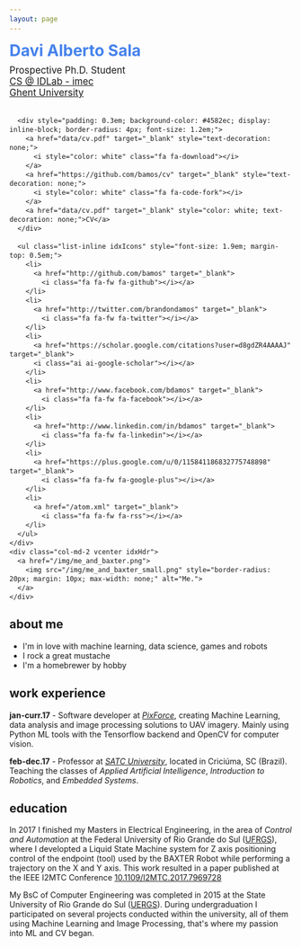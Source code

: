 ```yaml
---
layout: page
---
```


<div class="row">
    <div class="col-md-6 col-md-offset-1 vcenter idxHdr">
      <div style="font-size: 2em; color: #4582ec; font-weight: bold; padding-bottom: 0.3em;">Davi Alberto Sala</div>
      <div style="font-size: 1.2em;">
        Prospective Ph.D. Student
      </div>
      <div style="font-size: 1.2em">
        <a href="https://www.ugent.be/ea/idlab/en">CS @ IDLab - imec</a>
      </div>
      <div style="font-size: 1.2em">
        <a href="https://www.ugent.be/en">Ghent University</a>
      </div>
      <br>

      <div style="padding: 0.3em; background-color: #4582ec; display: inline-block; border-radius: 4px; font-size: 1.2em;">
        <a href="data/cv.pdf" target="_blank" style="text-decoration: none;">
          <i style="color: white" class="fa fa-download"></i>
        </a>
        <a href="https://github.com/bamos/cv" target="_blank" style="text-decoration: none;">
          <i style="color: white" class="fa fa-code-fork"></i>
        </a>
        <a href="data/cv.pdf" target="_blank" style="color: white; text-decoration: none;">CV</a>
      </div>

      <ul class="list-inline idxIcons" style="font-size: 1.9em; margin-top: 0.5em;">
        <li>
          <a href="http://github.com/bamos" target="_blank">
            <i class="fa fa-fw fa-github"></i></a>
        </li>
        <li>
          <a href="http://twitter.com/brandondamos" target="_blank">
            <i class="fa fa-fw fa-twitter"></i></a>
        </li>
        <li>
          <a href="https://scholar.google.com/citations?user=d8gdZR4AAAAJ" target="_blank">
          <i class="ai ai-google-scholar"></i></a>
        </li>
        <li>
          <a href="http://www.facebook.com/bdamos" target="_blank">
            <i class="fa fa-fw fa-facebook"></i></a>
        </li>
        <li>
          <a href="http://www.linkedin.com/in/bdamos" target="_blank">
            <i class="fa fa-fw fa-linkedin"></i></a>
        </li>
        <li>
          <a href="https://plus.google.com/u/0/115841186832775748898" target="_blank">
            <i class="fa fa-fw fa-google-plus"></i></a>
        </li>
        <li>
          <a href="/atom.xml" target="_blank">
            <i class="fa fa-fw fa-rss"></i></a>
        </li>
      </ul>
    </div>
    <div class="col-md-2 vcenter idxHdr">
      <a href="/img/me_and_baxter.png">
        <img src="/img/me_and_baxter_small.png" style="border-radius: 20px; margin: 10px; max-width: none;" alt="Me.">
      </a>
    </div>
  </div>


<h2>about me</h2>

- I'm in love with machine learning, data science, games and robots
- I rock a great mustache
- I'm a homebrewer by hobby

<h2> work experience </h2>

**jan-curr.17** - Software developer at [_PixForce_](pixforce.com.br), creating Machine Learning, 
data analysis and image processing solutions to UAV imagery.
Mainly using Python ML tools with the Tensorflow backend and OpenCV for computer vision.

**feb-dec.17** - Professor at [_SATC University_](www.faculdade.satc.edu.br/), located in Criciúma, SC (Brazil).
Teaching the classes of _Applied Artificial Intelligence_, _Introduction to Robotics_, and _Embedded Systems_.


<h2> education </h2>

In 2017 I finished my Masters in Electrical Engineering, in the area of _Control and Automation_ at the 
Federal University of Rio Grande do Sul ([UFRGS](www.ufrgs.br/english)), where I developted a Liquid State Machine system for Z axis positioning control of the endpoint (tool) used by the BAXTER Robot while performing a trajectory on the X and Y axis.
This work resulted in a paper published at the IEEE I2MTC Conference [10.1109/I2MTC.2017.7969728](https://doi.org/10.1109/I2MTC.2017.7969728)


My BsC of Computer Engineering was completed in 2015 at the State University of Rio Grande do Sul ([UERGS](www.uergs.edu.br/)).
During undergraduation I participated on several projects conducted within the university, 
all of them using Machine Learning and Image Processing, that's where my passion into ML and CV began. 